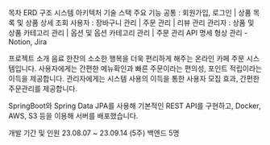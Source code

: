 목차
ERD 구조
시스템 아키텍처
기술 스택
주요 기능
공통 : 회원가입, 로그인 | 상품 목록 및 상품 상세 조회
사용자 : 장바구니 관리 | 주문 관리 | 리뷰 관리
관리자 : 상품 및 상품 카테고리 관리 | 옵션 및 옵션 카테고리 관리 | 주문 관리
API 명세
형상 관리 - Notion, Jira

프로젝트 소개
음료 한잔의 소소한 행복을 더욱 편리하게 해주는 온라인 카페 주문 시스템입니다.
사용자에게는 간편한 메뉴확인과 빠른 주문이라는 편의성, 포인트 적립이라는 이득을 제공합니다.
관리자에게는 시스템 사용의 이득을 통한 사용자 모집 효과, 간편한 주문관리를 제공합니다.

SpringBoot와 Spring Data JPA를 사용해 기본적인 REST API를 구현하고,
Docker, AWS, S3 등을 이용해 서버를 배포했습니다.

개발 기간 및 인원
23.08.07 ~ 23.09.14 (5주)
백엔드 5명
